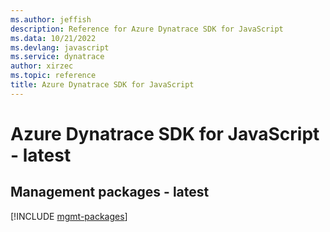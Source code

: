 ```yaml
---
ms.author: jeffish
description: Reference for Azure Dynatrace SDK for JavaScript
ms.data: 10/21/2022
ms.devlang: javascript
ms.service: dynatrace
author: xirzec
ms.topic: reference
title: Azure Dynatrace SDK for JavaScript
---
```

# Azure Dynatrace SDK for JavaScript - latest

## Management packages - latest
[!INCLUDE [mgmt-packages](dynatrace-mgmt-index.md)]